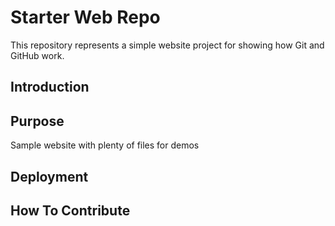 # Starter Web Repo

This repository represents a simple website project for showing how Git and GitHub work.

## Introduction

## Purpose

Sample website with plenty of files for demos

## Deployment

## How To Contribute